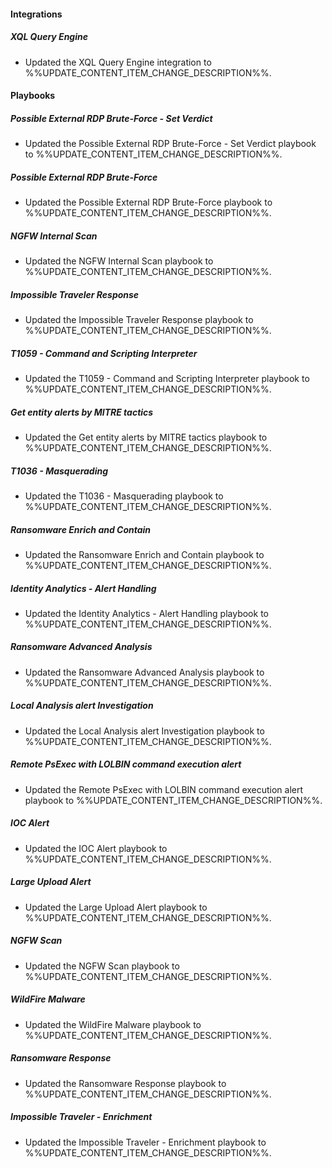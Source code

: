 
#### Integrations

##### XQL Query Engine

- Updated the XQL Query Engine integration to %%UPDATE_CONTENT_ITEM_CHANGE_DESCRIPTION%%.

#### Playbooks

##### Possible External RDP Brute-Force - Set Verdict

- Updated the Possible External RDP Brute-Force - Set Verdict playbook to %%UPDATE_CONTENT_ITEM_CHANGE_DESCRIPTION%%.
##### Possible External RDP Brute-Force

- Updated the Possible External RDP Brute-Force playbook to %%UPDATE_CONTENT_ITEM_CHANGE_DESCRIPTION%%.
##### NGFW Internal Scan

- Updated the NGFW Internal Scan playbook to %%UPDATE_CONTENT_ITEM_CHANGE_DESCRIPTION%%.
##### Impossible Traveler Response

- Updated the Impossible Traveler Response playbook to %%UPDATE_CONTENT_ITEM_CHANGE_DESCRIPTION%%.
##### T1059 - Command and Scripting Interpreter

- Updated the T1059 - Command and Scripting Interpreter playbook to %%UPDATE_CONTENT_ITEM_CHANGE_DESCRIPTION%%.
##### Get entity alerts by MITRE tactics

- Updated the Get entity alerts by MITRE tactics playbook to %%UPDATE_CONTENT_ITEM_CHANGE_DESCRIPTION%%.
##### T1036 - Masquerading

- Updated the T1036 - Masquerading playbook to %%UPDATE_CONTENT_ITEM_CHANGE_DESCRIPTION%%.
##### Ransomware Enrich and Contain

- Updated the Ransomware Enrich and Contain playbook to %%UPDATE_CONTENT_ITEM_CHANGE_DESCRIPTION%%.
##### Identity Analytics - Alert Handling

- Updated the Identity Analytics - Alert Handling playbook to %%UPDATE_CONTENT_ITEM_CHANGE_DESCRIPTION%%.
##### Ransomware Advanced Analysis

- Updated the Ransomware Advanced Analysis playbook to %%UPDATE_CONTENT_ITEM_CHANGE_DESCRIPTION%%.
##### Local Analysis alert Investigation

- Updated the Local Analysis alert Investigation playbook to %%UPDATE_CONTENT_ITEM_CHANGE_DESCRIPTION%%.
##### Remote PsExec with LOLBIN command execution alert

- Updated the Remote PsExec with LOLBIN command execution alert playbook to %%UPDATE_CONTENT_ITEM_CHANGE_DESCRIPTION%%.
##### IOC Alert

- Updated the IOC Alert playbook to %%UPDATE_CONTENT_ITEM_CHANGE_DESCRIPTION%%.
##### Large Upload Alert

- Updated the Large Upload Alert playbook to %%UPDATE_CONTENT_ITEM_CHANGE_DESCRIPTION%%.
##### NGFW Scan

- Updated the NGFW Scan playbook to %%UPDATE_CONTENT_ITEM_CHANGE_DESCRIPTION%%.
##### WildFire Malware

- Updated the WildFire Malware playbook to %%UPDATE_CONTENT_ITEM_CHANGE_DESCRIPTION%%.
##### Ransomware Response

- Updated the Ransomware Response playbook to %%UPDATE_CONTENT_ITEM_CHANGE_DESCRIPTION%%.
##### Impossible Traveler - Enrichment

- Updated the Impossible Traveler - Enrichment playbook to %%UPDATE_CONTENT_ITEM_CHANGE_DESCRIPTION%%.
